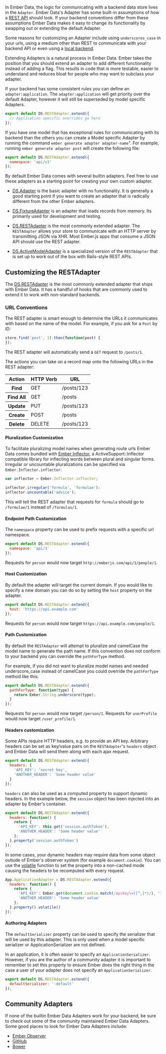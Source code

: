 In Ember Data, the logic for communicating with a backend data store
lives in the `Adapter`. Ember Data's Adapter has some built-in
assumptions of how a [REST API](http://jsonapi.org/) should look. If
your backend conventions differ from these assumptions Ember Data
makes it easy to change its functionality by swapping out or extending
the default Adapter.

Some reasons for customizing an Adapter include using
`underscores_case` in your urls, using a medium other than REST to
communicate with your backend API or even using a
[local backend](https://github.com/rpflorence/ember-localstorage-adapter).

Extending Adapters is a natural process in Ember Data. Ember takes the
position that you should extend an adapter to add different
functionality instead of adding a flag. This results in code that is
more testable, easier to understand and reduces bloat for people who
may want to subclass your adapter.

If your backend has some consistent rules you can define an
`adapter:application`. The `adapter:application` will get priority over
the default Adapter, however it will still be superseded by model
specific Adapters.

```app/adapters/application.js
export default DS.RESTAdapter.extend({
  // Application specific overrides go here
});
```

If you have one model that has exceptional rules for communicating
with its backend than the others you can create a Model specific
Adapter by running the command `ember generate adapter adapter-name`".
For example, running `ember generate adapter post` will create the
following file:

```app/adapters/post.js
export default DS.RESTAdapter.extend({
  namespace: 'api/v1'
});
```

By default Ember Data comes with several builtin adapters. Feel free
to use these adapters as a starting point for creating your own custom
adapter.

- [DS.Adapter](http://emberjs.com/api/data/classes/DS.Adapter.html) is the basic adapter
with no functionality. It is generally a good starting point if you
want to create an adapter that is radically different from the other
Ember adapters.

- [DS.FixtureAdapter](http://emberjs.com/api/data/classes/DS.FixtureAdapter.html) is an
adapter that loads records from memory. Its primarily used for
development and testing.

- [DS.RESTAdapter](http://emberjs.com/api/data/classes/DS.RESTAdapter.html) is the most
commonly extended adapter. The `RESTAdapter` allows your store to
communicate with an HTTP server by transmitting JSON via XHR. Most
Ember.js apps that consume a JSON API should use the REST adapter.

- [DS.ActiveModelAdapter](http://emberjs.com/api/data/classes/DS.ActiveModelAdapter.html)
is a specialized version of the `RESTAdapter` that is set up to work
out of the box with Rails-style REST APIs.


## Customizing the RESTAdapter

The [DS.RESTAdapter](http://emberjs.com/api/data/classes/DS.RESTAdapter.html) is the
most commonly extended adapter that ships with Ember Data. It has a
handful of hooks that are commonly used to extend it to work with
non-standard backends.

### URL Conventions

The REST adapter is smart enough to determine the URLs it communicates
with based on the name of the model. For example, if you ask for a
`Post` by ID:

```js
store.find('post', 1).then(function(post) {
});
```

The REST adapter will automatically send a `GET` request to `/posts/1`.

The actions you can take on a record map onto the following URLs in the
REST adapter:

<table>
  <thead>
    <tr><th>Action</th><th>HTTP Verb</th><th>URL</th></tr>
  </thead>
  <tbody>
    <tr><th>Find</th><td>GET</td><td>/posts/123</td></tr>
    <tr><th>Find All</th><td>GET</td><td>/posts</td></tr>
    <tr><th>Update</th><td>PUT</td><td>/posts/123</td></tr>
    <tr><th>Create</th><td>POST</td><td>/posts</td></tr>
    <tr><th>Delete</th><td>DELETE</td><td>/posts/123</td></tr>
  </tbody>
</table>

#### Pluralization Customization

To facilitate pluralizing model names when generating route urls Ember
Data comes bundled with
[Ember Inflector](https://github.com/stefanpenner/ember-inflector), a
ActiveSupport::Inflector compatible library for inflecting words
between plural and singular forms. Irregular or uncountable
pluralizations can be specified via `Ember.Inflector.inflector`:

```js
var inflector = Ember.Inflector.inflector;

inflector.irregular('formula', 'formulae');
inflector.uncountable('advice');
```

This will tell the REST adapter that requests for `formula`
should go to `/formulae/1` instead of `/formulas/1`.

#### Endpoint Path Customization

The `namespace` property can be used to prefix requests with a
specific url namespace.

```app/adapters/application.js
export default DS.RESTAdapter.extend({
  namespace: 'api/1'
});
```

Requests for `person` would now target `http://emberjs.com/api/1/people/1`.


#### Host Customization

By default the adapter will target the current domain. If you would
like to specify a new domain you can do so by setting the `host`
property on the adapter.

```app/adapters/application.js
export default DS.RESTAdapter.extend({
  host: 'https://api.example.com'
});
```

Requests for `person` would now target `https://api.example.com/people/1`.


#### Path Customization

By default the `RESTAdapter` will attempt to pluralize and camelCase
the model name to generate the path name. If this convention does not
conform to your backend you can override the `pathForType` method.

For example, if you did not want to pluralize model names and needed
underscore_case instead of camelCase you could override the
`pathForType` method like this:

```app/adapters/application.js
export default DS.RESTAdapter.extend({
  pathForType: function(type) {
    return Ember.String.underscore(type);
  }
});
```

Requests for `person` would now target `/person/1`.
Requests for `userProfile` would now target `/user_profile/1`.

#### Headers customization

Some APIs require HTTP headers, e.g. to provide an API key. Arbitrary
headers can be set as key/value pairs on the `RESTAdapter`'s `headers`
object and Ember Data will send them along with each ajax request.

```app/adapters/application.js
export default DS.RESTAdapter.extend({
  headers: {
    'API_KEY': 'secret key',
    'ANOTHER_HEADER': 'Some header value'
  }
});
```

`headers` can also be used as a computed property to support dynamic
headers. In the example below, the `session` object has been
injected into an adapter by Ember's container.

```app/adapters/application.js
export default DS.RESTAdapter.extend({
  headers: function() {
    return {
      'API_KEY': this.get('session.authToken'),
      'ANOTHER_HEADER': 'Some header value'
    };
  }.property('session.authToken')
});
```

In some cases, your dynamic headers may require data from some
object outside of Ember's observer system (for example
`document.cookie`). You can use the
[volatile](/api/classes/Ember.ComputedProperty.html#method_volatile)
function to set the property into a non-cached mode causing the headers to
be recomputed with every request.

```js
App.ApplicationAdapter = DS.RESTAdapter.extend({
  headers: function() {
    return {
      'API_KEY': Ember.get(document.cookie.match(/apiKey\=([^;]*)/), '1'),
      'ANOTHER_HEADER': 'Some header value'
    };
  }.property().volatile()
});
```

#### Authoring Adapters

The `defaultSerializer` property can be used to specify the serializer
that will be used by this adapter. This is only used when a model
specific serializer or ApplicationSerializer are not defined.

In an application, it is often easier to specify an
`ApplicationSerializer`. However, if you are the author of a community
adapter it is important to remember to set this property to ensure
Ember does the right thing in the case a user of your adapter
does not specify an `ApplicationSerializer`.

```app/adapters/my-custom-adapter.js
export default DS.RESTAdapter.extend({
  defaultSerializer: '-default'
});
```


## Community Adapters

If none of the builtin Ember Data Adapters work for your backend,
be sure to check out some of the community maintained Ember Data
Adapters. Some good places to look for Ember Data Adapters include:

- [Ember Observer](http://emberobserver.com/categories/data)
- [GitHub](https://github.com/search?q=ember+data+adapter&ref=cmdform)
- [Bower](http://bower.io/search/?q=ember-data-)
